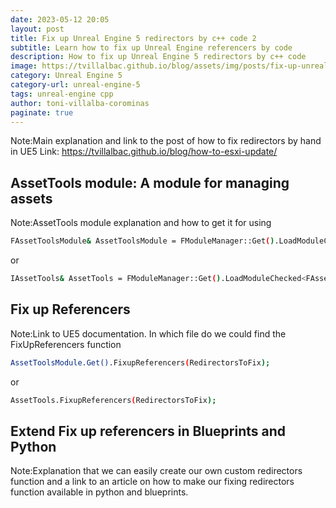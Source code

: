 ```yaml
---
date: 2023-05-12 20:05
layout: post
title: Fix up Unreal Engine 5 redirectors by c++ code 2
subtitle: Learn how to fix up Unreal Engine referencers by code
description: How to fix up Unreal Engine 5 redirectors by c++ code
image: https://tvillalbac.github.io/blog/assets/img/posts/fix-up-unreal-engine-redirectors-by-code-cpp.jpg
category: Unreal Engine 5
category-url: unreal-engine-5
tags: unreal-engine cpp
author: toni-villalba-corominas
paginate: true
---
```


Note:Main explanation and link to the post of how to fix redirectors by hand in UE5
Link: <https://tvillalbac.github.io/blog/how-to-esxi-update/>

## AssetTools module: A module for managing assets

Note:AssetTools module explanation and how to get it for using

```bash
FAssetToolsModule& AssetToolsModule = FModuleManager::Get().LoadModuleChecked<FAssetToolsModule>(TEXT("AssetTools"));
```

or

```bash
IAssetTools& AssetTools = FModuleManager::Get().LoadModuleChecked<FAssetToolsModule>(TEXT("AssetTools")).Get();
```

## Fix up Referencers 

Note:Link to UE5 documentation. In which file do we could find the FixUpReferencers function

```bash
AssetToolsModule.Get().FixupReferencers(RedirectorsToFix);
```

or

```bash
AssetTools.FixupReferencers(RedirectorsToFix);
```

## Extend Fix up referencers in Blueprints and Python

Note:Explanation that we can easily create our own custom redirectors function and a link to an article on how to make our fixing redirectors function available in python and blueprints.
